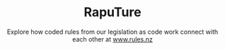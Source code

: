 ---
agency: Service Innovation Lab
title: RapuTure
subtitle: Explore how coded rules from our legislation as code work connect with each other at www.rules.nz
permalink: 
excerpt: Explore how coded rules from our legislation as code work connect with each other at www.rules.nz
image: /assets/img/projects/
image_accessibility: 
image_icon: 
tag: RapuTure
expiration_date:
github_repo: https://github.com/ServiceInnovationLab/RapuTure
project_url: "[www.rules.nz](www.rules.nz)"
resources:
quote:
---